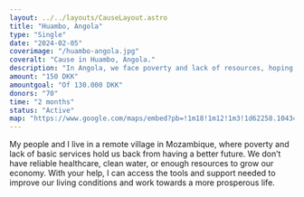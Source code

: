 ```yaml
---
layout: ../../layouts/CauseLayout.astro
title: "Huambo, Angola"
type: "Single"
date: "2024-02-05"
coverimage: "/huambo-angola.jpg"
coveralt: "Cause in Huambo, Angola."
description: "In Angola, we face poverty and lack of resources, hoping for a better future."
amount: "150 DKK"
amountgoal: "Of 130.000 DKK"
donors: "70"
time: "2 months"
status: "Active"
map: "https://www.google.com/maps/embed?pb=!1m18!1m12!1m3!1d62258.10434504822!2d15.700204511210833!3d-12.769969656809213!2m3!1f0!2f0!3f0!3m2!1i1024!2i768!4f13.1!3m3!1m2!1s0x1bb775b4dbf6dfdb%3A0x43a78822d1399cdb!2sHuambo%2C%20Angola!5e0!3m2!1sda!2sdk!4v1734100127843!5m2!1sda!2sdk"
---
```


My people and I live in a remote village in Mozambique, where poverty and lack of basic services hold us back from having a better future. We don’t have reliable healthcare, clean water, or enough resources to grow our economy. With your help, I can access the tools and support needed to improve our living conditions and work towards a more prosperous life.